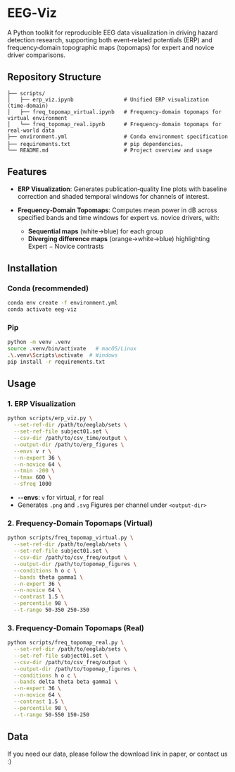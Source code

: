 
# EEG‑Viz

A Python toolkit for reproducible EEG data visualization in driving hazard detection research, supporting both event‑related potentials (ERP) and frequency‑domain topographic maps (topomaps) for expert and novice driver comparisons. 

## Repository Structure  

```text
├── scripts/
│   ├── erp_viz.ipynb                # Unified ERP visualization (time‑domain)
│   ├── freq_topomap_virtual.ipynb   # Frequency‑domain topomaps for virtual environment
│   └── freq_topomap_real.ipynb      # Frequency‑domain topomaps for real‑world data
├── environment.yml                  # Conda environment specification
├── requirements.txt                 # pip dependencies。
└── README.md                        # Project overview and usage
```

## Features

* **ERP Visualization**: Generates publication‑quality line plots with baseline correction and shaded temporal windows for channels of interest.
* **Frequency‑Domain Topomaps**: Computes mean power in dB across specified bands and time windows for expert vs. novice drivers, with:

  * **Sequential maps** (white→blue) for each group
  * **Diverging difference maps** (orange→white→blue) highlighting Expert − Novice contrasts

## Installation

### Conda (recommended)

```bash
conda env create -f environment.yml
conda activate eeg-viz
```

### Pip

```bash
python -m venv .venv
source .venv/bin/activate   # macOS/Linux
.\.venv\Scripts\activate  # Windows
pip install -r requirements.txt
```

## Usage

### 1. ERP Visualization

```bash
python scripts/erp_viz.py \
  --set-ref-dir /path/to/eeglab/sets \
  --set-ref-file subject01.set \
  --csv-dir /path/to/csv_time/output \
  --output-dir /path/to/erp_figures \
  --envs v r \
  --n-expert 36 \
  --n-novice 64 \
  --tmin -200 \
  --tmax 600 \
  --sfreq 1000
```

* **--envs**: `v` for virtual, `r` for real
* Generates `.png` and `.svg` Figures per channel under `<output-dir>`

### 2. Frequency‑Domain Topomaps (Virtual)

```bash
python scripts/freq_topomap_virtual.py \
  --set-ref-dir /path/to/eeglab/sets \
  --set-ref-file subject01.set \
  --csv-dir /path/to/csv_freq/output \
  --output-dir /path/to/topomap_figures \
  --conditions h o c \
  --bands theta gamma1 \
  --n-expert 36 \
  --n-novice 64 \
  --contrast 1.5 \
  --percentile 98 \
  --t-range 50-350 250-350
```

### 3. Frequency‑Domain Topomaps (Real)

```bash
python scripts/freq_topomap_real.py \
  --set-ref-dir /path/to/eeglab/sets \
  --set-ref-file subject01.set \
  --csv-dir /path/to/csv_freq/output \
  --output-dir /path/to/topomap_figures \
  --conditions h o c \
  --bands delta theta beta gamma1 \
  --n-expert 36 \
  --n-novice 64 \
  --contrast 1.5 \
  --percentile 98 \
  --t-range 50-550 150-250
```

## Data

If you need our data, please follow the download link in paper, or contact us :)
